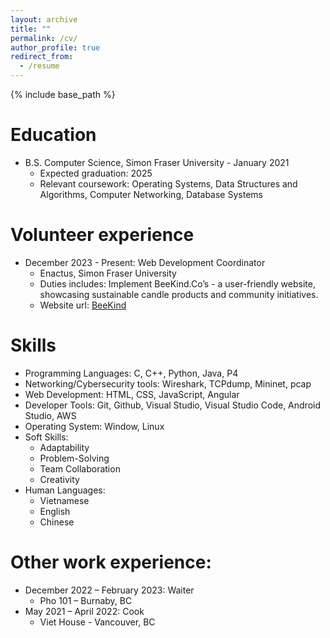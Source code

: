 ```yaml
---
layout: archive
title: ""
permalink: /cv/
author_profile: true
redirect_from:
  - /resume
---
```


{% include base_path %}

Education
======
* B.S. Computer Science, Simon Fraser University - January 2021
  * Expected graduation: 2025
  * Relevant coursework: Operating Systems, Data Structures and Algorithms, Computer Networking, Database Systems

Volunteer experience
======
* December 2023 - Present: Web Development Coordinator
  * Enactus, Simon Fraser University
  * Duties includes: Implement BeeKind.Co’s - a user-friendly website, showcasing sustainable candle products and community initiatives.
  * Website url: [BeeKind](https://thebeekind.company/)

Skills
======
* Programming Languages: C, C++, Python, Java, P4
* Networking/Cybersecurity tools: Wireshark, TCPdump, Mininet, pcap
* Web Development: HTML, CSS, JavaScript, Angular
* Developer Tools: Git, Github, Visual Studio, Visual Studio Code, Android Studio, AWS
* Operating System: Window, Linux
* Soft Skills:
  * Adaptability
  * Problem-Solving
  * Team Collaboration
  * Creativity
* Human Languages:
  * Vietnamese
  * English
  * Chinese

Other work experience:
======
* December 2022 – February 2023: Waiter 
  * Pho 101 – Burnaby, BC
* May 2021 – April 2022: Cook
  * Viet House - Vancouver, BC

